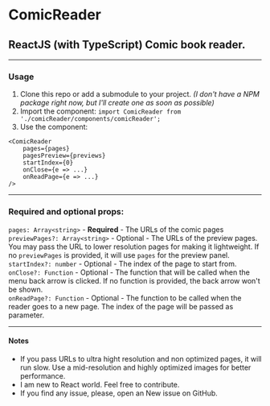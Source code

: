 # ComicReader
## ReactJS (with TypeScript) Comic book reader.   
<hr>

### Usage
1. Clone this repo or add a submodule to your project. *(I don't have a NPM package right now, but I'll create one as soon as possible)*  
2. Import the component:
`import ComicReader from './comicReader/components/comicReader';`  
3. Use the component:
```
<ComicReader 
    pages={pages}
    pagesPreview={previews} 
    startIndex={0} 
    onClose={e => ...}
    onReadPage={e => ...}
/>
```
<hr>

### Required and optional props:
`pages: Array<string>` - **Required** - The URLs of the comic pages  
`previewPages?: Array<string>` - Optional - The URLs of the preview pages. You may pass the URL to lower resolution pages for making it lightweight. If no `previewPages` is provided, it will use `pages` for the preview panel.  
`startIndex?: number` - Optional - The index of the page to start from.  
`onClose?: Function` - Optional - The function that will be called when the menu back arrow is clicked. If no function is provided, the back arrow won't be shown.  
`onReadPage?: Function` - Optional - The function to be called when the reader goes to a new page. The index of the page will be passed as parameter.  
<hr>

#### Notes  
* If you pass URLs to ultra hight resolution and non optimized pages, it will run slow. Use a mid-resolution and highly optimized images for better performance.   
* I am new to React world. Feel free to contribute.  
* If you find any issue, please, open an New issue on GitHub.